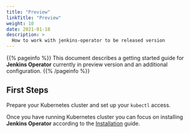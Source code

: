 ```yaml
---
title: "Preview"
linkTitle: "Preview"
weight: 10
date: 2021-01-18
description: >
  How to work with jenkins-operator to be released version
---
```


{{% pageinfo %}}
This document describes a getting started guide for **Jenkins Operator** currently in preview version and an additional configuration.
{{% /pageinfo %}}

## First Steps

Prepare your Kubernetes cluster and set up your `kubectl` access.

Once you have running Kubernetes cluster you can focus on installing **Jenkins Operator** according to the [Installation](/kubernetes-operator/docs/installation/) guide.
